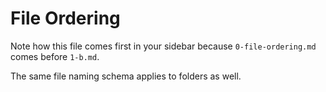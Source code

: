 # File Ordering

Note how this file comes first in your sidebar because `0-file-ordering.md` comes before `1-b.md`.

The same file naming schema applies to folders as well.